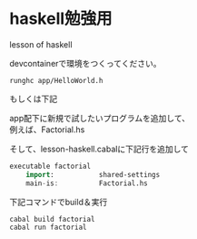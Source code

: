 # haskell勉強用
lesson of haskell

devcontainerで環境をつくってください。</br>

```
runghc app/HelloWorld.h
```

もしくは下記</br>

app配下に新規で試したいプログラムを追加して、</br>
例えば、Factorial.hs</br>

そして、lesson-haskell.cabalに下記行を追加して

```hs
executable factorial
    import:           shared-settings
    main-is:          Factorial.hs
```

下記コマンドでbuild＆実行

```sh
cabal build factorial
cabal run factorial
```
